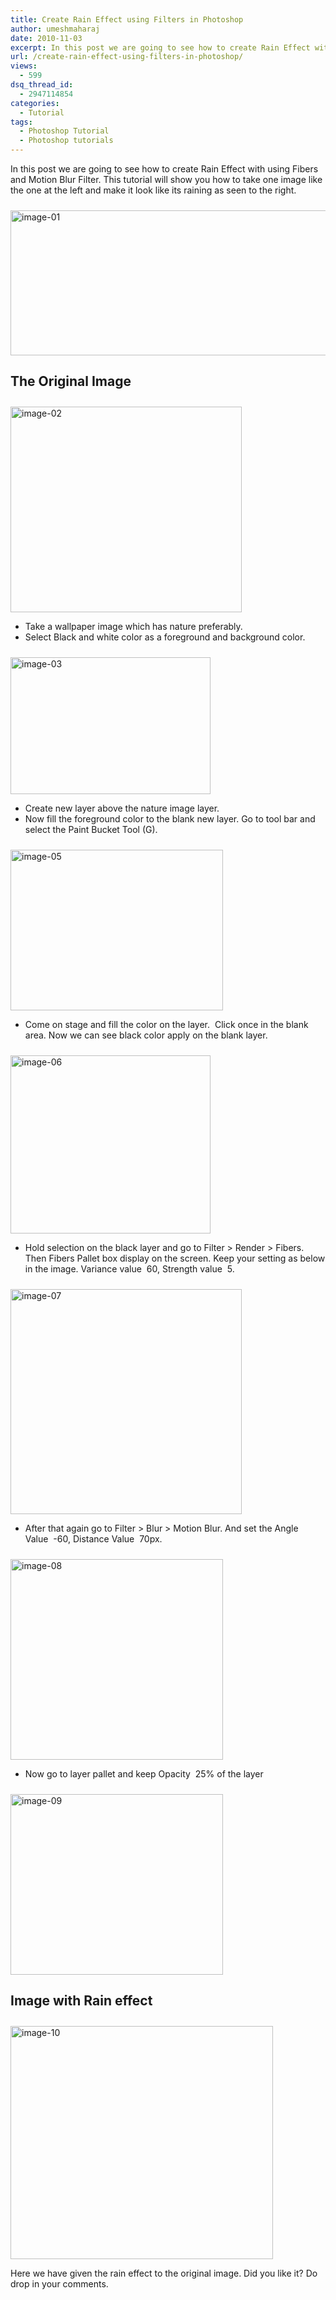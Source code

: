 ```yaml
---
title: Create Rain Effect using Filters in Photoshop
author: umeshmaharaj
date: 2010-11-03
excerpt: In this post we are going to see how to create Rain Effect with using Fibers and Motion Blur Filter. This tutorial will show you how to take one image like the one at the left and make it look like its raining as seen to the right.
url: /create-rain-effect-using-filters-in-photoshop/
views:
  - 599
dsq_thread_id:
  - 2947114854
categories:
  - Tutorial
tags:
  - Photoshop Tutorial
  - Photoshop tutorials
---
```

In this post we are going to see how to create Rain Effect with using Fibers and Motion Blur Filter. This tutorial will show you how to take one image like the one at the left and make it look like its raining as seen to the right.

[<img class="wp-image-53876" style="margin: 10px 0px 0px;padding-left: 0px;padding-right: 0px;padding-top: 0px;border-width: 0px" src="http://cdn.devilsworkshop.org/files/2010/11/image-01_thumb.jpg" border="0" alt="image-01" width="520" height="232" />][1]

## The Original Image

[<img style="margin: 10px 0px 0px;padding-left: 0px;padding-right: 0px;padding-top: 0px;border-width: 0px" src="http://cdn.devilsworkshop.org/files/2010/11/image-02_thumb.jpg" border="0" alt="image-02" width="370" height="329" />][2]

  * Take a wallpaper image which has nature preferably.
  * Select Black and white color as a foreground and background color.

[<img style="margin: 10px 0px 0px;padding-left: 0px;padding-right: 0px;padding-top: 0px;border-width: 0px" src="http://cdn.devilsworkshop.org/files/2010/11/image-03_thumb.jpg" border="0" alt="image-03" width="320" height="219" />][3]

  * Create new layer above the nature image layer.
  * Now fill the foreground color to the blank new layer. Go to tool bar and select the Paint Bucket Tool (G).

[<img style="margin: 10px 0px 0px;padding-left: 0px;padding-right: 0px;padding-top: 0px;border-width: 0px" src="http://cdn.devilsworkshop.org/files/2010/11/image-05_thumb.jpg" border="0" alt="image-05" width="340" height="257" />][4]

  * Come on stage and fill the color on the layer.  Click once in the blank area. Now we can see black color apply on the blank layer.

[<img style="margin: 10px 0px 0px;padding-left: 0px;padding-right: 0px;padding-top: 0px;border-width: 0px" src="http://cdn.devilsworkshop.org/files/2010/11/image-06_thumb.jpg" border="0" alt="image-06" width="320" height="285" />][5]

  * Hold selection on the black layer and go to Filter > Render > Fibers. Then Fibers Pallet box display on the screen. Keep your setting as below in the image. Variance value  60, Strength value  5.

[<img style="margin: 10px 0px 0px;padding-left: 0px;padding-right: 0px;padding-top: 0px;border-width: 0px" src="http://cdn.devilsworkshop.org/files/2010/11/image-07_thumb.jpg" border="0" alt="image-07" width="370" height="360" />][6]

  * After that again go to Filter > Blur > Motion Blur. And set the Angle Value  -60, Distance Value  70px.

[<img style="margin: 10px 0px 0px;padding-left: 0px;padding-right: 0px;padding-top: 0px;border-width: 0px" src="http://cdn.devilsworkshop.org/files/2010/11/image-08_thumb.jpg" border="0" alt="image-08" width="340" height="321" />][7]

  * Now go to layer pallet and keep Opacity  25% of the layer

[<img style="margin: 10px 0px 0px;padding-left: 0px;padding-right: 0px;padding-top: 0px;border-width: 0px" src="http://cdn.devilsworkshop.org/files/2010/11/image-09_thumb.jpg" border="0" alt="image-09" width="340" height="289" />][8]

## Image with Rain effect

[<img style="margin: 10px 0px 0px;padding-left: 0px;padding-right: 0px;padding-top: 0px;border-width: 0px" src="http://cdn.devilsworkshop.org/files/2010/11/image-10_thumb.jpg" border="0" alt="image-10" width="420" height="373" />][9]

Here we have given the rain effect to the original image. Did you like it? Do drop in your comments.

 [1]: http://cdn.devilsworkshop.org/files/2010/11/image-01.jpg
 [2]: http://cdn.devilsworkshop.org/files/2010/11/image-02.jpg
 [3]: http://cdn.devilsworkshop.org/files/2010/11/image-03.jpg
 [4]: http://cdn.devilsworkshop.org/files/2010/11/image-05.jpg
 [5]: http://cdn.devilsworkshop.org/files/2010/11/image-06.jpg
 [6]: http://cdn.devilsworkshop.org/files/2010/11/image-07.jpg
 [7]: http://cdn.devilsworkshop.org/files/2010/11/image-08.jpg
 [8]: http://cdn.devilsworkshop.org/files/2010/11/image-09.jpg
 [9]: http://cdn.devilsworkshop.org/files/2010/11/image-10.jpg
